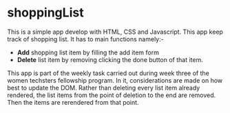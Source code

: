 # shoppingList

This is a simple app develop with HTML, CSS and Javascript. This app keep track of shopping list. It has to main functions namely:-

- **Add** shopping list item by filling the add item form
- **Delete** list item by removing clicking the done button of that item.

This app is part of the weekly task carried out during week three of the women techsters fellowship program. In it, considerations are made on how best to update the DOM. Rather than deleting every list item already rendered, the list items from the point of deletion to the end are removed. Then the items are rerendered from that point.
